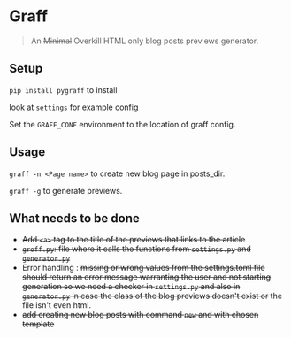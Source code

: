 # Graff

> An ~~Minimal~~ Overkill HTML only blog posts previews generator.

## Setup

`pip install pygraff` to install

look at `settings` for example config

Set the `GRAFF_CONF` environment to the location of graff config. 

## Usage

`graff -n <Page name>` to create new blog page in posts_dir.

`graff -g` to generate previews.

## What needs to be done

* ~~Add `<a>` tag to the title of the previews that links to the article~~
* ~~`groff.py`: file where it calls the functions from `settings.py` and `generator.py`~~
* Error handling : ~~missing or wrong values from the settings.toml file should return an error message warranting the user and not starting generation so we need a checker in `settings.py` and also in `generator.py` in case the class of the blog previews doesn't exist or~~ the file isn't even html.
* ~~add creating new blog posts with command `new` and with chosen template~~
